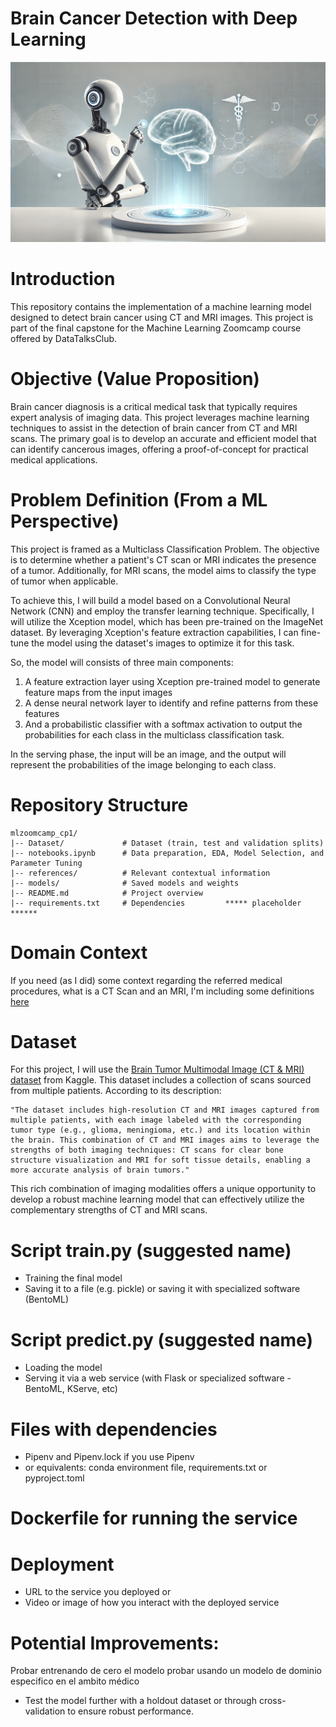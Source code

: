 # Brain Cancer Detection with Deep Learning
![Banner](image.png)
# Introduction

This repository contains the implementation of a machine learning model designed to detect brain cancer using CT and MRI images. This project is part of the final capstone for the Machine Learning Zoomcamp course offered by DataTalksClub.

# Objective (Value Proposition)
Brain cancer diagnosis is a critical medical task that typically requires expert analysis of imaging data. This project leverages machine learning techniques to assist in the detection of brain cancer from CT and MRI scans. The primary goal is to develop an accurate and efficient model that can identify cancerous images, offering a proof-of-concept for practical medical applications.

# Problem Definition (From a ML Perspective)
This project is framed as a Multiclass Classification Problem. The objective is to determine whether a patient's CT scan or MRI indicates the presence of a tumor. Additionally, for MRI scans, the model aims to classify the type of tumor when applicable.

To achieve this, I will build a model based on a Convolutional Neural Network (CNN) and employ the transfer learning technique. Specifically, I will utilize the Xception model, which has been pre-trained on the ImageNet dataset. By leveraging Xception's feature extraction capabilities, I can fine-tune the model using the dataset's images to optimize it for this task.

So, the model will consists of three main components: 

1. A feature extraction layer using Xception pre-trained model to generate feature maps from the input images
2. A dense neural network layer to identify and refine patterns from these features
3. And a probabilistic classifier with a softmax activation to output the probabilities for each class in the multiclass classification task. 

In the serving phase, the input will be an image, and the output will represent the probabilities of the image belonging to each class.

# Repository Structure

    mlzoomcamp_cp1/
    |-- Dataset/             # Dataset (train, test and validation splits)
    |-- notebooks.ipynb      # Data preparation, EDA, Model Selection, and Parameter Tuning
    |-- references/          # Relevant contextual information
    |-- models/              # Saved models and weights
    |-- README.md            # Project overview
    |-- requirements.txt     # Dependencies         ***** placeholder ******

# Domain Context
If you need (as I did) some context regarding the referred medical procedures, what is a CT Scan and an MRI, I'm including some definitions [here](https://github.com/Maxkaizo/mlzoomcamp_cp1/blob/main/references/Domain_Context.md)

# Dataset
For this project, I will use the [Brain Tumor Multimodal Image (CT & MRI) dataset](https://www.kaggle.com/api/v1/datasets/download/murtozalikhon/brain-tumor-multimodal-image-ct-and-mri) from Kaggle. This dataset includes a collection of scans sourced from multiple patients. According to its description:

    "The dataset includes high-resolution CT and MRI images captured from multiple patients, with each image labeled with the corresponding tumor type (e.g., glioma, meningioma, etc.) and its location within the brain. This combination of CT and MRI images aims to leverage the strengths of both imaging techniques: CT scans for clear bone structure visualization and MRI for soft tissue details, enabling a more accurate analysis of brain tumors."

This rich combination of imaging modalities offers a unique opportunity to develop a robust machine learning model that can effectively utilize the complementary strengths of CT and MRI scans.

# Script train.py (suggested name)
- Training the final model
- Saving it to a file (e.g. pickle) or saving it with specialized software (BentoML)

# Script predict.py (suggested name)
- Loading the model
- Serving it via a web service (with Flask or specialized software - BentoML, KServe, etc)

# Files with dependencies
- Pipenv and Pipenv.lock if you use Pipenv
- or equivalents: conda environment file, requirements.txt or pyproject.toml

# Dockerfile for running the service

# Deployment
- URL to the service you deployed or
- Video or image of how you interact with the deployed service

# Potential Improvements:

Probar entrenando de cero el modelo
probar usando un modelo de dominio especifico en el ambito médico
- Test the model further with a holdout dataset or through cross-validation to ensure robust performance.